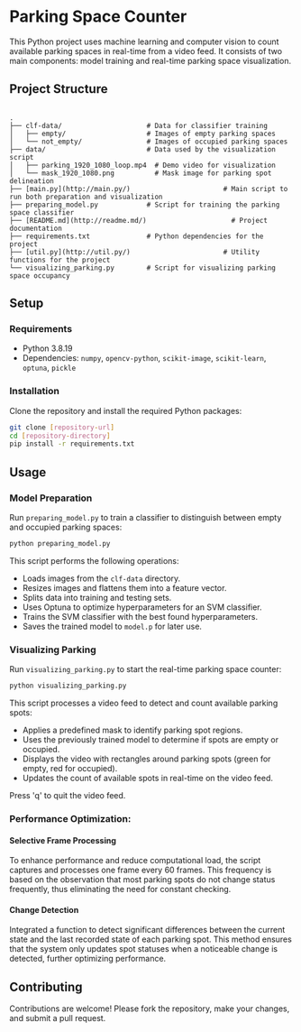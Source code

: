 # Parking Space Counter

This Python project uses machine learning and computer vision to count available parking spaces in real-time from a video feed. It consists of two main components: model training and real-time parking space visualization.

## Project Structure

```

.
├── clf-data/                     # Data for classifier training
│   ├── empty/                    # Images of empty parking spaces
│   └── not_empty/                # Images of occupied parking spaces
├── data/                         # Data used by the visualization script
│   ├── parking_1920_1080_loop.mp4  # Demo video for visualization
│   └── mask_1920_1080.png          # Mask image for parking spot delineation
├── [main.py](http://main.py/)                       # Main script to run both preparation and visualization
├── preparing_model.py            # Script for training the parking space classifier
├── [README.md](http://readme.md/)                     # Project documentation
├── requirements.txt              # Python dependencies for the project
├── [util.py](http://util.py/)                       # Utility functions for the project
└── visualizing_parking.py        # Script for visualizing parking space occupancy

```

## Setup

### Requirements

- Python 3.8.19
- Dependencies: `numpy`, `opencv-python`, `scikit-image`, `scikit-learn`, `optuna`, `pickle`

### Installation

Clone the repository and install the required Python packages:

```bash
git clone [repository-url]
cd [repository-directory]
pip install -r requirements.txt

```

## Usage

### Model Preparation

Run `preparing_model.py` to train a classifier to distinguish between empty and occupied parking spaces:

```bash
python preparing_model.py

```

This script performs the following operations:

- Loads images from the `clf-data` directory.
- Resizes images and flattens them into a feature vector.
- Splits data into training and testing sets.
- Uses Optuna to optimize hyperparameters for an SVM classifier.
- Trains the SVM classifier with the best found hyperparameters.
- Saves the trained model to `model.p` for later use.

### Visualizing Parking

Run `visualizing_parking.py` to start the real-time parking space counter:

```bash
python visualizing_parking.py

```

This script processes a video feed to detect and count available parking spots:

- Applies a predefined mask to identify parking spot regions.
- Uses the previously trained model to determine if spots are empty or occupied.
- Displays the video with rectangles around parking spots (green for empty, red for occupied).
- Updates the count of available spots in real-time on the video feed.

Press 'q' to quit the video feed.

### Performance Optimization:

#### Selective Frame Processing 
To enhance performance and reduce computational load, the script captures and processes one frame every 60 frames. This frequency is based on the observation that most parking spots do not change status frequently, thus eliminating the need for constant checking.
#### Change Detection
Integrated a function to detect significant differences between the current state and the last recorded state of each parking spot. This method ensures that the system only updates spot statuses when a noticeable change is detected, further optimizing performance.

## Contributing

Contributions are welcome! Please fork the repository, make your changes, and submit a pull request.

